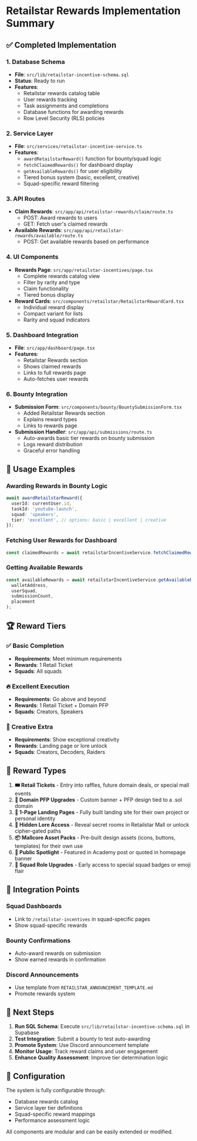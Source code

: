 # Retailstar Rewards Implementation Summary

## ✅ Completed Implementation

### 1. Database Schema
- **File**: `src/lib/retailstar-incentive-schema.sql`
- **Status**: Ready to run
- **Features**:
  - Retailstar rewards catalog table
  - User rewards tracking
  - Task assignments and completions
  - Database functions for awarding rewards
  - Row Level Security (RLS) policies

### 2. Service Layer
- **File**: `src/services/retailstar-incentive-service.ts`
- **Features**:
  - `awardRetailstarReward()` function for bounty/squad logic
  - `fetchClaimedRewards()` for dashboard display
  - `getAvailableRewards()` for user eligibility
  - Tiered bonus system (basic, excellent, creative)
  - Squad-specific reward filtering

### 3. API Routes
- **Claim Rewards**: `src/app/api/retailstar-rewards/claim/route.ts`
  - POST: Award rewards to users
  - GET: Fetch user's claimed rewards
- **Available Rewards**: `src/app/api/retailstar-rewards/available/route.ts`
  - POST: Get available rewards based on performance

### 4. UI Components
- **Rewards Page**: `src/app/retailstar-incentives/page.tsx`
  - Complete rewards catalog view
  - Filter by rarity and type
  - Claim functionality
  - Tiered bonus display
- **Reward Cards**: `src/components/retailstar/RetailstarRewardCard.tsx`
  - Individual reward display
  - Compact variant for lists
  - Rarity and squad indicators

### 5. Dashboard Integration
- **File**: `src/app/dashboard/page.tsx`
- **Features**:
  - Retailstar Rewards section
  - Shows claimed rewards
  - Links to full rewards page
  - Auto-fetches user rewards

### 6. Bounty Integration
- **Submission Form**: `src/components/bounty/BountySubmissionForm.tsx`
  - Added Retailstar Rewards section
  - Explains reward types
  - Links to rewards page
- **Submission Handler**: `src/app/api/submissions/route.ts`
  - Auto-awards basic tier rewards on bounty submission
  - Logs reward distribution
  - Graceful error handling

## 🎯 Usage Examples

### Awarding Rewards in Bounty Logic
```typescript
await awardRetailstarReward({
  userId: currentUser.id,
  taskId: 'youtube-launch',
  squad: 'speakers',
  tier: 'excellent', // options: basic | excellent | creative
});
```

### Fetching User Rewards for Dashboard
```typescript
const claimedRewards = await retailstarIncentiveService.fetchClaimedRewards(walletAddress);
```

### Getting Available Rewards
```typescript
const availableRewards = await retailstarIncentiveService.getAvailableRewards(
  walletAddress,
  userSquad,
  submissionCount,
  placement
);
```

## 🏆 Reward Tiers

### ✅ Basic Completion
- **Requirements**: Meet minimum requirements
- **Rewards**: 1 Retail Ticket
- **Squads**: All squads

### 🔥 Excellent Execution  
- **Requirements**: Go above and beyond
- **Rewards**: 1 Retail Ticket + Domain PFP
- **Squads**: Creators, Speakers

### 🧠 Creative Extra
- **Requirements**: Show exceptional creativity
- **Rewards**: Landing page or lore unlock
- **Squads**: Creators, Decoders, Raiders

## 🎁 Reward Types

1. **🎟️ Retail Tickets** - Entry into raffles, future domain deals, or special mall events
2. **🪪 Domain PFP Upgrades** - Custom banner + PFP design tied to a .sol domain
3. **🧱 1-Page Landing Pages** - Fully built landing site for their own project or personal identity
4. **🔐 Hidden Lore Access** - Reveal secret rooms in Retailstar Mall or unlock cipher-gated paths
5. **📦 Mallcore Asset Packs** - Pre-built design assets (icons, buttons, templates) for their own use
6. **📣 Public Spotlight** - Featured in Academy post or quoted in homepage banner
7. **🧢 Squad Role Upgrades** - Early access to special squad badges or emoji flair

## 📍 Integration Points

### Squad Dashboards
- Link to `/retailstar-incentives` in squad-specific pages
- Show squad-specific rewards

### Bounty Confirmations  
- Auto-award rewards on submission
- Show earned rewards in confirmation

### Discord Announcements
- Use template from `RETAILSTAR_ANNOUNCEMENT_TEMPLATE.md`
- Promote rewards system

## 🚀 Next Steps

1. **Run SQL Schema**: Execute `src/lib/retailstar-incentive-schema.sql` in Supabase
2. **Test Integration**: Submit a bounty to test auto-awarding
3. **Promote System**: Use Discord announcement template
4. **Monitor Usage**: Track reward claims and user engagement
5. **Enhance Quality Assessment**: Improve tier determination logic

## 🔧 Configuration

The system is fully configurable through:
- Database rewards catalog
- Service layer tier definitions  
- Squad-specific reward mappings
- Performance assessment logic

All components are modular and can be easily extended or modified. 